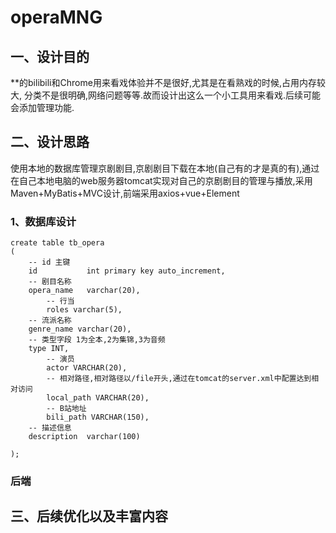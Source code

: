 # operaMNG
## 一、设计目的
**的bilibili和Chrome用来看戏体验并不是很好,尤其是在看熟戏的时候,占用内存较大,
分类不是很明确,网络问题等等.故而设计出这么一个小工具用来看戏.后续可能会添加管理功能.
## 二、设计思路
使用本地的数据库管理京剧剧目,京剧剧目下载在本地(自己有的才是真的有),通过在自己本地电脑的web服务器tomcat实现对自己的京剧剧目的管理与播放,采用Maven+MyBatis+MVC设计,前端采用axios+vue+Element
### 1、数据库设计
```mysql
create table tb_opera
(
    -- id 主键
    id           int primary key auto_increment,
    -- 剧目名称
    opera_name   varchar(20),
		-- 行当
		roles varchar(5),
    -- 流派名称
    genre_name varchar(20),
    -- 类型字段 1为全本,2为集锦,3为音频
    type INT,
		-- 演员
		actor VARCHAR(20),
		-- 相对路径,相对路径以/file开头,通过在tomcat的server.xml中配置达到相对访问
		local_path VARCHAR(20),
		-- B站地址
		bili_path VARCHAR(150),
    -- 描述信息
    description  varchar(100)

);
```
### 后端
## 三、后续优化以及丰富内容